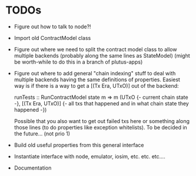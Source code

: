 # TODOs

* Figure out how to talk to node?!

* Import old ContractModel class

* Figure out where we need to split the contract model
  class to allow multiple backends (probably along the same
  lines as StateModel) (might be worth-while to do this
  in a branch of plutus-apps)

* Figure out where to add general "chain indexing" stuff to deal
  with multiple backends having the same definitions of properties.
  Easiest way is if there is a way to get a [(Tx Era, UTxO)] out
  of the backend:

  runTests :: RunContractModel state m => m (UTxO {- current chain state -}, [(Tx Era, UTxO)] {- all txs that
  happened and in what chain state they happened -})

  Possible that you also want to get out failed txs here or something along
  those lines (to do properties like exception whitelists).
  To be decided in the future... (not prio 1)

* Build old useful properties from this general interface

* Instantiate interface with node, emulator, iosim, etc. etc. etc....

* Documentation
